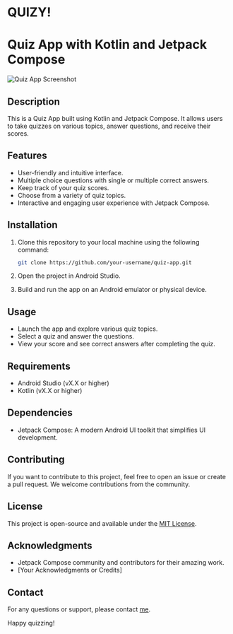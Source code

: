 # QUIZY!

# Quiz App with Kotlin and Jetpack Compose

![Quiz App Screenshot](quiz_app_screenshot.png)

## Description

This is a Quiz App built using Kotlin and Jetpack Compose. It allows users to take quizzes on various topics, answer questions, and receive their scores.

## Features

- User-friendly and intuitive interface.
- Multiple choice questions with single or multiple correct answers.
- Keep track of your quiz scores.
- Choose from a variety of quiz topics.
- Interactive and engaging user experience with Jetpack Compose.

## Installation

1. Clone this repository to your local machine using the following command:

   ```bash
   git clone https://github.com/your-username/quiz-app.git
   ```

2. Open the project in Android Studio.

3. Build and run the app on an Android emulator or physical device.

## Usage

- Launch the app and explore various quiz topics.
- Select a quiz and answer the questions.
- View your score and see correct answers after completing the quiz.

## Requirements

- Android Studio (vX.X or higher)
- Kotlin (vX.X or higher)

## Dependencies

- Jetpack Compose: A modern Android UI toolkit that simplifies UI development.

## Contributing

If you want to contribute to this project, feel free to open an issue or create a pull request. We welcome contributions from the community.

## License

This project is open-source and available under the [MIT License](LICENSE).

## Acknowledgments

- Jetpack Compose community and contributors for their amazing work.
- [Your Acknowledgments or Credits]

## Contact

For any questions or support, please contact [me](dakshadeep1234@gmail.com).

Happy quizzing!
```
